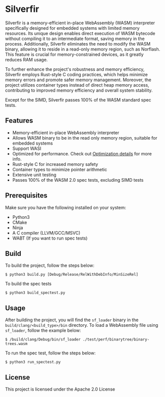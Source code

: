 # Silverfir

Silverfir is a memory-efficient in-place WebAssembly (WASM) interpreter specifically designed for embedded systems with limited memory resources. Its unique design enables direct execution of WASM bytecode without compiling it to an intermediate format, saving memory in the process. Additionally, Silverfir eliminates the need to modify the WASM binary, allowing it to reside in a read-only memory region, such as Norflash. This feature is crucial for memory-constrained devices, as it greatly reduces RAM usage.

To further enhance the project's robustness and memory efficiency, Silverfir employs Rust-style C coding practices, which helps minimize memory errors and promote safer memory management. Moreover, the project utilizes container types instead of direct heap memory access, contributing to improved memory efficiency and overall system stability.

Except for the SIMD, Silverfir passes 100% of the WASM standard spec tests.

## Features

- Memory-efficient in-place WebAssembly interpreter
- Allows WASM binary to be in the read only memory region, suitable for embedded systems
- Support WASI
- Optimized for performance. Check out [Optimization details](docs/Interpreter.md) for more info.
- Rust-style C for increased memory safety
- Container types to minimize pointer arithmetic
- Extensive unit testing
- Passes 100% of the WASM 2.0 spec tests, excluding SIMD tests

## Prerequisites

Make sure you have the following installed on your system:

- Python3
- CMake
- Ninja
- A C compiler (LLVM/GCC/MSVC)
- WABT (If you want to run spec tests)

## Build

To build the project, follow the steps below:

```
$ python3 build.py [Debug/Release/RelWithDebInfo/MinSizeRel]
```

To build the spec tests

```
$ python3 build_spectest.py
```

## Usage

After building the project, you will find the `sf_loader` binary in the `build/clang/<build_type>/bin` directory. To load a WebAssembly file using `sf_loader`, follow the example below:


```
$ /build/clang/Debug/bin/sf_loader ./test/perf/binarytree/binary-trees.wasm
```

To run the spec test, follow the steps below:

```
$ python3 run_spectest.py
```

## License

This project is licensed under the Apache 2.0 License